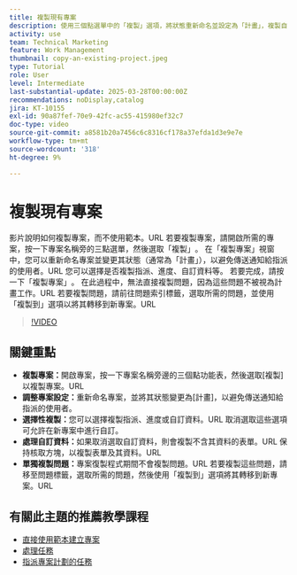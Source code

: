 ```yaml
---
title: 複製現有專案
description: 使用三個點選單中的「複製」選項，將狀態重新命名並設定為「計畫」，複製自訂資料和表單，以及透過量身打造專案設定的問題索引標籤個別傳輸問題，即可輕鬆複製專案。
activity: use
team: Technical Marketing
feature: Work Management
thumbnail: copy-an-existing-project.jpeg
type: Tutorial
role: User
level: Intermediate
last-substantial-update: 2025-03-28T00:00:00Z
recommendations: noDisplay,catalog
jira: KT-10155
exl-id: 90a87fef-70e9-42fc-ac55-415980ef32c7
doc-type: video
source-git-commit: a8581b20a7456c6c8316cf178a37efda1d3e9e7e
workflow-type: tm+mt
source-wordcount: '318'
ht-degree: 9%

---
```


# 複製現有專案

影片說明如何複製專案，而不使用範本。&#x200B;URL 若要複製專案，請開啟所需的專案，按一下專案名稱旁的三點選單，然後選取「複製」&#x200B;。 在「複製專案」視窗中，您可以重新命名專案並變更其狀態（通常為「計畫」），以避免傳送通知給指派的使用者。&#x200B;URL 您可以選擇是否複製指派、進度、自訂資料等&#x200B;。
若要完成，請按一下「複製專案」&#x200B;。
在此過程中，無法直接複製問題，因為這些問題不被視為計畫工作。&#x200B;URL 若要複製問題，請前往問題索引標籤，選取所需的問題，並使用「複製到」選項以將其轉移到新專案。&#x200B;URL


>[!VIDEO](https://video.tv.adobe.com/v/3456037/?quality=12&learn=on&enablevpops)

## 關鍵重點

* **複製專案：**&#x200B;開啟專案，按一下專案名稱旁邊的三個點功能表，然後選取[複製]以複製專案。&#x200B;URL
* **調整專案設定：**&#x200B;重新命名專案，並將其狀態變更為[計畫]，以避免傳送通知給指派的使用者。
* **選擇性複製：**&#x200B;您可以選擇複製指派、進度或自訂資料。&#x200B;URL 取消選取這些選項可允許在新專案中進行自訂。
* **處理自訂資料：**&#x200B;如果取消選取自訂資料，則會複製不含其資料的表單。&#x200B;URL 保持核取方塊，以複製表單及其資料。&#x200B;URL
* **單獨複製問題：**&#x200B;專案復製程式期間不會複製問題。&#x200B;URL 若要複製這些問題，請移至問題標籤，選取所需的問題，然後使用「複製到」選項將其轉移到新專案。&#x200B;URL


## 有關此主題的推薦教學課程

* [直接使用範本建立專案](/help/manage-work/create-and-manage-project-templates/create-a-project-directly-from-a-template.md)
* [處理任務](/help/manage-work/tasks/work-with-tasks.md)
* [指派專案計劃的任務](/help/manage-work/tasks/assign-tasks-from-the-project-plan.md)
